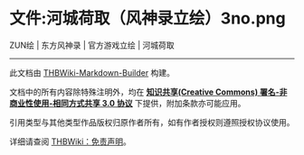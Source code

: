 # 文件:河城荷取（风神录立绘）3no.png

<!-- source html: G:\repos\THBWiki-Markdown-Builder\THBWikiMarkdown\Temp\file\e\e6\ns6%3A%E6%B2%B3%E5%9F%8E%E8%8D%B7%E5%8F%96%EF%BC%88%E9%A3%8E%E7%A5%9E%E5%BD%95%E7%AB%8B%E7%BB%98%EF%BC%893no%2Epng.html -->

ZUN绘 | 东方风神录 | 官方游戏立绘 | 河城荷取






---

此文档由 [THBWiki-Markdown-Builder](https://github.com/Delsin-Yu/THBWiki-Markdown-Builder) 构建。

文档中的所有内容除特殊注明外，均在 [**知识共享(Creative Commons) 署名-非商业性使用-相同方式共享 3.0 协议**](https://creativecommons.org/licenses/by-sa/3.0/deed.zh-hans) 下提供，附加条款亦可能应用。

引用类型与其他类型作品版权归原作者所有，如有作者授权则遵照授权协议使用。

详细请查阅 [THBWiki：免责声明](https://thbwiki.cc/THBWiki:%E5%85%8D%E8%B4%A3%E5%A3%B0%E6%98%8E)。

